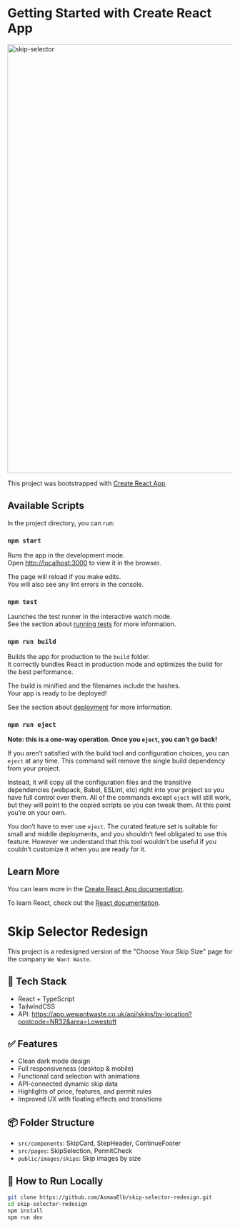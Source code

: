 # Getting Started with Create React App
<img width="960" alt="skip-selector" src="https://github.com/user-attachments/assets/19b77b63-b120-4bbd-87da-08ea3e23d8cb" />

This project was bootstrapped with [Create React App](https://github.com/facebook/create-react-app).

## Available Scripts

In the project directory, you can run:

### `npm start`

Runs the app in the development mode.\
Open [http://localhost:3000](http://localhost:3000) to view it in the browser.

The page will reload if you make edits.\
You will also see any lint errors in the console.

### `npm test`

Launches the test runner in the interactive watch mode.\
See the section about [running tests](https://facebook.github.io/create-react-app/docs/running-tests) for more information.

### `npm run build`

Builds the app for production to the `build` folder.\
It correctly bundles React in production mode and optimizes the build for the best performance.

The build is minified and the filenames include the hashes.\
Your app is ready to be deployed!

See the section about [deployment](https://facebook.github.io/create-react-app/docs/deployment) for more information.

### `npm run eject`

**Note: this is a one-way operation. Once you `eject`, you can’t go back!**

If you aren’t satisfied with the build tool and configuration choices, you can `eject` at any time. This command will remove the single build dependency from your project.

Instead, it will copy all the configuration files and the transitive dependencies (webpack, Babel, ESLint, etc) right into your project so you have full control over them. All of the commands except `eject` will still work, but they will point to the copied scripts so you can tweak them. At this point you’re on your own.

You don’t have to ever use `eject`. The curated feature set is suitable for small and middle deployments, and you shouldn’t feel obligated to use this feature. However we understand that this tool wouldn’t be useful if you couldn’t customize it when you are ready for it.

## Learn More

You can learn more in the [Create React App documentation](https://facebook.github.io/create-react-app/docs/getting-started).

To learn React, check out the [React documentation](https://reactjs.org/).

# Skip Selector Redesign

This project is a redesigned version of the "Choose Your Skip Size" page for the company `We Want Waste`.

## 🔧 Tech Stack

- React + TypeScript
- TailwindCSS
- API: https://app.wewantwaste.co.uk/api/skips/by-location?postcode=NR32&area=Lowestoft

## ✅ Features

- Clean dark mode design
- Full responsiveness (desktop & mobile)
- Functional card selection with animations
- API-connected dynamic skip data
- Highlights of price, features, and permit rules
- Improved UX with floating effects and transitions

## 📦 Folder Structure

- `src/components`: SkipCard, StepHeader, ContinueFooter
- `src/pages`: SkipSelection, PermitCheck
- `public/images/skips`: Skip images by size

## 🚀 How to Run Locally

```bash
git clone https://github.com/AsmaaElb/skip-selector-redesign.git
cd skip-selector-redesign
npm install
npm run dev


